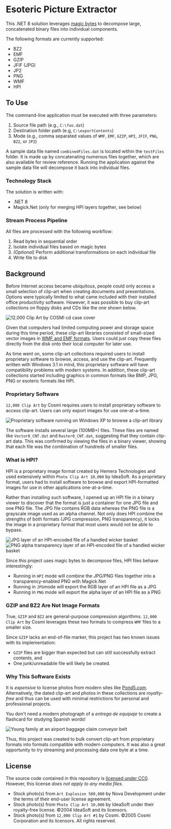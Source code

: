 # Esoteric Picture Extractor

This .NET 8 solution leverages [magic bytes](https://en.wikipedia.org/wiki/List_of_file_signatures) to decompose large, concatenated binary files into individual components.

The following formats are currently supported:
* BZ2
* EMF
* GZIP
* JFIF (JPG)
* JP2
* PNG
* WMF
* HPI

## To Use

The command-line application must be executed with three parameters:

1. Source file path (e.g., `C:\foo.dat`)
2. Destination folder path (e.g, `C:\exportContents`)
3. Mode (e.g., comma separated values of `WMF`, `EMF`, `GZIP`, `HPI`, `JFIF`, `PNG`, `BZ2`, or `JP2`)

A sample data file named `combinedFiles.dat` is located within the `testFiles` folder. It is made up by concatenating numerous files together, which are also available for review reference. Running the application against the sample data file will decompose it back into individual files.

### Technology Stack

The solution is written with:
* .NET 8
* Magick.Net (only for merging HPI layers together, see below)

### Stream Process Pipeline

All files are processed with the following workflow:
1. Read bytes in sequential order
2. Isolate individual files based on magic bytes
3. *(Optional)* Perform additional transformations on each individual file
4. Write file to disk

## Background

Before Internet access became ubiquitous, people could only access a small selection of clip-art when creating documents and presentations. Options were typically limited to what came included with their installed office productivity software. However, it was possible to buy clip-art collections on floppy disks and CDs like the one shown below.

![12,000 Clip Art by COSMI cd case cover](./img/cosmi-clipart-cdcase.jpg)

Given that computers had limited computing power and storage space during this time period, these clip-art libraries consisted of small-sized vector images in [WMF and EMF formats](https://en.wikipedia.org/wiki/Windows_Metafile). Users could just copy these files directly from the disk onto their local computer for later use.

As time went on, some clip-art collections required users to install proprietary software to browse, access, and use the clip-art. Frequently written with Windows 3.1 in mind, this proprietary software will have compatibility problems with modern systems. In addition, these clip-art collections started including graphics in common formats like BMP, JPG, PNG or esoteric formats like HPI. 

### Proprietary Software

`12,000 Clip Art` by Cosmi requires users to install proprietary software to access clip-art. Users can only export images for use one-at-a-time.

![Proprietary software running on Windows XP to browse a clip-art library](./img/cosmi-photo-browser.jpg)

The software installs several large (100MB+) files. These files are named like `Vector0_CNT.dat` and `Raster0_CNT.dat`, suggesting that they contain clip-art data. This was confirmed by viewing the files in a binary viewer, showing that each file was the combination of hundreds of smaller files.

### What is HPI?

HPI is a proprietary image format created by Hemera Technologies and used extensively within `Photo Clip Art 10,000` by IdeaSoft. As a proprietary format, users had to install software to browse and export HPI-formatted images for use in other applications one-at-a-time.

Rather than installing such software, I opened up an HPI file in a binary viewer to discover that the format is just a container for one JPG file and one PNG file. The JPG file contains RGB data whereas the PNG file is a grayscale image used as an alpha channel. Not only does HPI combine the strengths of both formats (JPG compression, PNG transparency), it locks the image in a proprietary format that most users would not be able to bypass.

![JPG layer of an HPI-encoded file of a handled wicker basket](./img/HPI-jpg-layer.jpg)
![PNG alpha transparency layer of an HPI-encoded file of a handled wicker basket](./img/HPI-png-layer.png)

Since this project uses magic bytes to decompose files, HPI files behave interestingly:

* Running in `HPI` mode will combine the JPG/PNG files together into a transparency-enabled PNG with Magick.Net
* Running in `JPG`mode will export the RGB layer of an HPI file as a JPG
* Running in `PNG` mode will export the alpha layer of an HPI file as a PNG

### GZIP and BZ2 Are Not Image Formats

True, `GZIP` and `BZ2` are general-purpose compression algorithms. `12,000 Clip Art` by Cosmi leverages these two formats to compress `WMF` files to a smaller size.

Since `GZIP` lacks an end-of-file marker, this project has two known issues with its implementation:

* `GZIP` files are bigger than expected but can still successfully extract contents, and
* One junk/unreadable file will likely be created.

### Why This Software Exists

It is *expensive* to license photos from modern sites like [Pond5.com](https://www.pond5.com). Alternatively, the dated clip-art and photos in these collections are *royalty-free* and thus can be used with minimal restrictions for personal and professional projects. 

You don't need a modern photograph of a *entrega de equipaje* to create a flashcard for studying Spanish words! 

![Young family at an airport baggage claim conveyor belt](./img/young-family-at-baggage-claim.jpg)

Thus, this project was created to bulk convert clip-art from proprietary formats into formats compatible with modern computers. It was also a great opportunity to try streaming and processing data one byte at a time.

## License

The source code contained in this repository is [licensed under CC0](./LICENSE). However, this license *does not apply to any media files*.

* Stock photo(s) from `Art Explosion 500,000` by Nova Development under the terms of their end-user license agreement. 
* Stock photo(s) from `Photo Clip Art 10,000` by IdeaSoft under their royalty-free license. ©2004 IdeaSoft and its licensors.
* Stock photo(s) from `12,000 Clip Art #1` by Cosmi. ©2005 Cosmi Corporation and its licensors. All rights reserved.